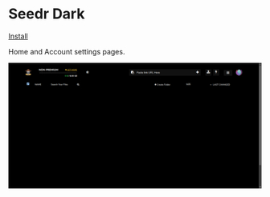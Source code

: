 # Seedr Dark

[Install](https://raw.githubusercontent.com/aruncveli/userstyles/refs/heads/main/sites/seedr/seedr.user.css)

Home and Account settings pages.

![Screenshot of page](screenshot.png)
